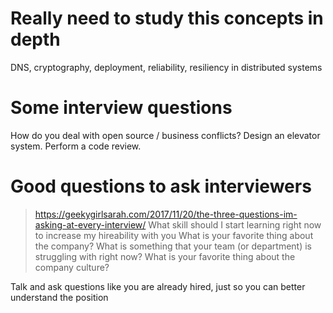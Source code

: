 # Really need to study this concepts in depth
DNS, cryptography, deployment, reliability, resiliency in distributed systems

# Some interview questions
How do you deal with open source / business conflicts?
Design an elevator system.
Perform a code review.

# Good questions to ask interviewers
> https://geekygirlsarah.com/2017/11/20/the-three-questions-im-asking-at-every-interview/
What skill should I start learning right now to increase my hireability with you
What is your favorite thing about the company?
What is something that your team (or department) is struggling with right now?
What is your favorite thing about the company culture?


Talk and ask questions like you are already hired, just so you can better understand the position


